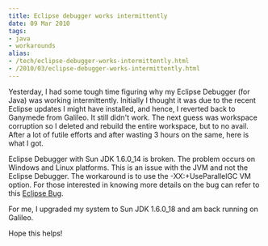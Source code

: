 ```yaml
---
title: Eclipse debugger works intermittently
date: 09 Mar 2010
tags: 
- java
- workarounds
alias:
- /tech/eclipse-debugger-works-intermittently.html
- /2010/03/eclipse-debugger-works-intermittently.html
---
```


Yesterday, I had some tough time figuring why my Eclipse Debugger (for Java) was working 
intermittently. Initially I thought it was due to the recent Eclipse updates I might have 
installed, and hence, I reverted back to Ganymede from Galileo. It still didn't work. The 
next guess was workspace corruption so I deleted and rebuild the entire workspace, but to 
no avail. After a lot of futile efforts and after wasting 3 hours on the same, here is 
what I got.

<!-- break here -->

Eclipse Debugger with Sun JDK 1.6.0_14 is broken. The problem occurs on Windows and Linux 
platforms. This is an issue with the JVM and not the Eclipse Debugger. The workaround is 
to use the -XX:+UseParallelGC VM option. For those interested in knowing more details 
on the bug can refer to this <a href="https://bugs.eclipse.org/bugs/show_bug.cgi?id=279137">Eclipse 
Bug</a>.

For me, I upgraded my system to Sun JDK 1.6.0_18 and am back running on Galileo. 

Hope this helps!